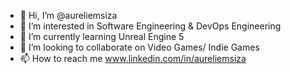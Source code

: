 - 👋 Hi, I’m @aureliemsiza
- 👀 I’m interested in Software Engineering & DevOps Engineering
- 🌱 I’m currently learning Unreal Engine 5
- 💞️ I’m looking to collaborate on Video Games/ Indie Games
- 📫 How to reach me www.linkedin.com/in/aureliemsiza


